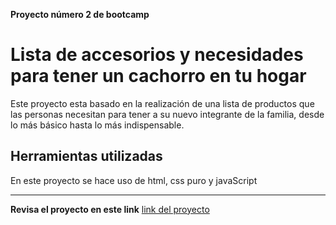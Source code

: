**Proyecto número 2 de bootcamp**
# Lista de accesorios y necesidades para tener un cachorro en tu hogar
Este proyecto esta basado en la realización de una lista de productos que las personas necesitan para tener a su nuevo integrante de la familia, desde lo más básico hasta lo más indispensable.

## Herramientas utilizadas
En este proyecto se hace uso de html, css puro y javaScript

-----

**Revisa el proyecto en este link**
[link del proyecto](https://fabiolanunezs.github.io/proyecto2/)